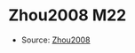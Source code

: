 <a name="material" />

# Zhou2008 M22
<script type="application/ld+json">
  {
    "@context": "https://schema.org/",
    "@type": "ChemicalSubstance",
    "http://purl.org/dc/terms/conformsTo":
      {
        "@type": "CreativeWork",
        "@id": "https://bioschemas.org/profiles/ChemicalSubstance/0.4-RELEASE/"
      },
    "@id": "https://egonw.github.io/nanowiki/nanowiki234.html#material",
    "name": "Zhou2008 M22",
    "sameAs": "http://127.0.0.1/mediawiki/index.php/Special:URIResolver/Zhou2008_M22"
  }
</script>


* Source: [Zhou2008](http://127.0.0.1/mediawiki/index.php/Special:URIResolver/Zhou2008)
